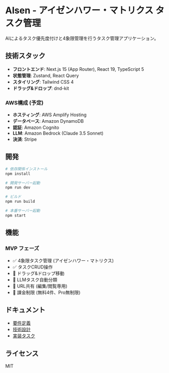 # AIsen - アイゼンハワー・マトリクス タスク管理

AIによるタスク優先度付けと4象限管理を行うタスク管理アプリケーション。

## 技術スタック

- **フロントエンド**: Next.js 15 (App Router), React 19, TypeScript 5
- **状態管理**: Zustand, React Query
- **スタイリング**: Tailwind CSS 4
- **ドラッグ&ドロップ**: dnd-kit

### AWS構成 (予定)

- **ホスティング**: AWS Amplify Hosting
- **データベース**: Amazon DynamoDB
- **認証**: Amazon Cognito
- **LLM**: Amazon Bedrock (Claude 3.5 Sonnet)
- **決済**: Stripe

## 開発

```bash
# 依存関係インストール
npm install

# 開発サーバー起動
npm run dev

# ビルド
npm run build

# 本番サーバー起動
npm start
```

## 機能

### MVP フェーズ

- ✅ 4象限タスク管理 (アイゼンハワー・マトリクス)
- ✅ タスクCRUD操作
- 🚧 ドラッグ&ドロップ移動
- 🚧 LLMタスク自動分類
- 🚧 URL共有 (編集/閲覧専用)
- 🚧 課金制限 (無料4件、Pro無制限)

## ドキュメント

- [要件定義](.kiro/specs/eisenhower-matrix-mvp/requirements.md)
- [技術設計](.kiro/specs/eisenhower-matrix-mvp/design.md)
- [実装タスク](.kiro/specs/eisenhower-matrix-mvp/tasks.md)

## ライセンス

MIT
